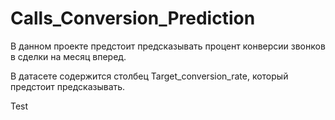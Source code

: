 # Calls_Conversion_Prediction


В данном проекте предстоит предсказывать процент конверсии звонков в сделки на месяц вперед.

В датасете содержится столбец Target_conversion_rate, который предстоит предсказывать.

Test
